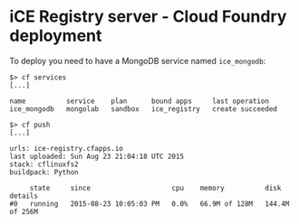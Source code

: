 # iCE Registry server - Cloud Foundry deployment

To deploy you need to have a MongoDB service named `ice_mongodb`:

```console
$> cf services
[...]

name          service    plan      bound apps     last operation   
ice_mongodb   mongolab   sandbox   ice_registry   create succeeded   

$> cf push
[...]

urls: ice-registry.cfapps.io
last uploaded: Sun Aug 23 21:04:18 UTC 2015
stack: cflinuxfs2
buildpack: Python

     state     since                    cpu    memory          disk             details
#0   running   2015-08-23 10:05:03 PM   0.0%   66.9M of 128M   144.4M of 256M
```

